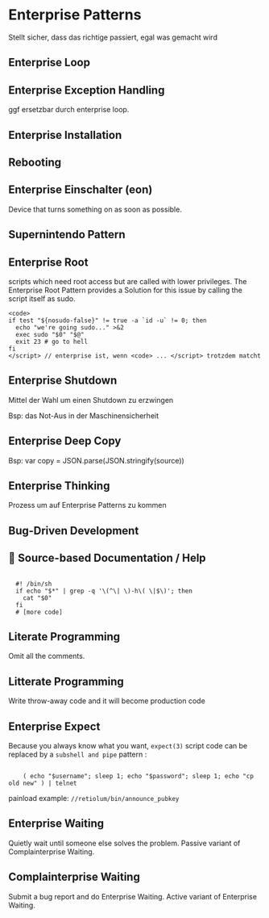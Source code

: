 Enterprise Patterns
==================
Stellt sicher, dass das richtige passiert, egal was gemacht wird

Enterprise Loop
---------------

Enterprise Exception Handling
-----------------------------
ggf ersetzbar durch enterprise loop.


Enterprise Installation
-----------------------

Rebooting
----------

Enterprise Einschalter (eon)
----------------------------
Device that turns something on as soon as possible.

Supernintendo Pattern
---------------------

Enterprise Root
---------------
scripts which need root access but are called with lower privileges. The Enterprise Root Pattern provides a Solution for this issue by calling the script itself as sudo.
```
<code>
if test "${nosudo-false}" != true -a `id -u` != 0; then
  echo "we're going sudo..." >&2
  exec sudo "$0" "$@"
  exit 23 # go to hell
fi
</script> // enterprise ist, wenn <code> ... </script> trotzdem matcht
```

Enterprise Shutdown
------------------
Mittel der Wahl um einen Shutdown zu erzwingen

Bsp: das Not-Aus in der Maschinensicherheit

Enterprise Deep Copy
--------------------
Bsp: var copy = JSON.parse(JSON.stringify(source))

Enterprise Thinking
-------------------
Prozess um auf Enterprise Patterns zu kommen

Bug-Driven Development
---------------------

Source-based Documentation / Help
---------------------------------
<code>
  #! /bin/sh
  if echo "$*" | grep -q '\(^\| \)-h\( \|$\)'; then
    cat "$0"
  fi
  # [more code]
</code>

Literate Programming
--------------------
Omit all the comments.

Litterate Programming
---------------------
Write throw-away code and it will become production code

Enterprise Expect
-----------------
Because you always know what you want, `expect(3)` script code can be replaced
by a `subshell and pipe` pattern :

<code>
    ( echo "$username"; sleep 1; echo "$password"; sleep 1; echo "cp old new" ) | telnet 
</code>

painload example: `//retiolum/bin/announce_pubkey`

Enterprise Waiting
------------------
Quietly wait until someone else solves the problem.
Passive variant of Complainterprise Waiting.

Complainterprise Waiting
------------------------
Submit a bug report and do Enterprise Waiting.
Active variant of Enterprise Waiting.
